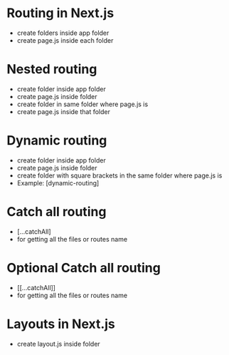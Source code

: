 # Routing in Next.js
* create folders inside app folder
* create page.js inside each folder

# Nested routing
* create folder inside app folder
* create page.js inside folder
* create folder in same folder where page.js is
* create page.js inside that folder

# Dynamic routing
* create folder inside app folder
* create page.js inside folder
* create folder with square brackets in the same folder where page.js is
* Example: [dynamic-routing]

# Catch all routing
* [...catchAll]
* for getting all the files or routes name

# Optional Catch all routing
* [[...catchAll]]
* for getting all the files or routes name

# Layouts in Next.js
* create layout.js inside folder
